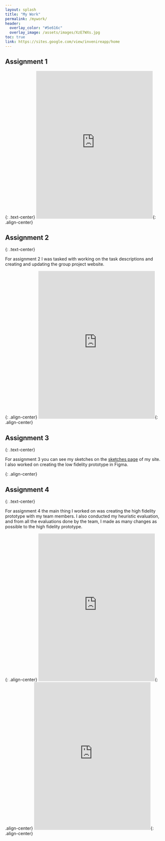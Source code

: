 ```yaml
---
layout: splash
title: "My Work"
permalink: /mywork/
header:
  overlay_color: "#5e616c"
  overlay_image: /assets/images/XzE7WXs.jpg
toc: true
link: https://sites.google.com/view/invenireapp/home
---
```


<h2 id="assignment1">Assignment 1</h2>{: .text-center}
<iframe src="https://drive.google.com/file/d/1zWTrUGyLl7VOGQ6Nxi0OUVGulJ0r6nU5/preview" width="75%" height="480" frameBorder="0" allowfullscreen="true"></iframe>{: .align-center}

<br>

<h2 id="assignment1">Assignment 2</h2>{: .text-center}
<p>For assignment 2 I was tasked with working on the task descriptions and creating and updating the group project website.</p>
<img src="{{ site.url }}{{ site.baseurl }}/assets/images/groupsite.gif" alt="">{: .align-center}

<iframe src="https://drive.google.com/file/d/1lRNQwtvyC9wfbVET1QkbsahcSVRkKSav/preview" width="75%" height="480" frameBorder="0" allowfullscreen="true"></iframe>{: .align-center}

<br>

<h2 id="assignment1">Assignment 3</h2>{: .text-center}
<p>For assignment 3 you can see my sketches on the <a href="/sketches/">sketches page</a> of my site. I also worked on creating the low fidelity prototype in Figma.</p>
<img src="{{ site.url }}{{ site.baseurl }}/assets/images/lofi.png" alt="">{: .align-center}

<br>

<h2 id="assignment1">Assignment 4</h2>{: .text-center}
<p>For assignment 4 the main thing I worked on was creating the high fidelity prototype with my team members. I also conducted my heuristic evaluation, and from all the evaluations done by the team, I made as many changes as possible to the high fidelity prototype.</p>
<img src="{{ site.url }}{{ site.baseurl }}/assets/images/hifi.png" alt="">{: .align-center}

<iframe src="https://drive.google.com/file/d/10d-ek1B0jmLaznyUzZMRd6gzNKHZhdpp/preview" width="75%" height="480" frameBorder="0" allowfullscreen="true"></iframe>{: .align-center}
<iframe src="https://drive.google.com/file/d/1dol0GQGNkFWgLTL_aZY7beDkPA24PoXw/preview" width="75%" height="480" frameBorder="0" allowfullscreen="true"></iframe>{: .align-center}